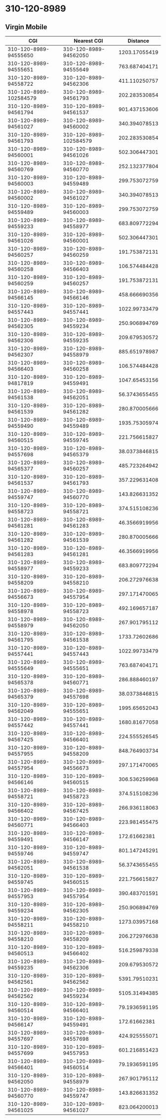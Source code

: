 # 310-120-8989
## Virgin Mobile


| CGI | Nearest CGI | Distance |
|-----|-------------|----------|
| 310-120-8989-94555650 | 310-120-8989-94562050 | 1203.17055419 |
| 310-120-8989-94555651 | 310-120-8989-94555649 | 763.687404171 |
| 310-120-8989-94558722 | 310-120-8989-94562306 | 411.110250757 |
| 310-120-8989-102584579 | 310-120-8989-94561793 | 202.283530854 |
| 310-120-8989-94561794 | 310-120-8989-94561537 | 901.437153606 |
| 310-120-8989-94561027 | 310-120-8989-94560002 | 340.394078513 |
| 310-120-8989-94561793 | 310-120-8989-102584579 | 202.283530854 |
| 310-120-8989-94560001 | 310-120-8989-94561026 | 502.306447301 |
| 310-120-8989-94560769 | 310-120-8989-94560770 | 252.132377804 |
| 310-120-8989-94560003 | 310-120-8989-94559489 | 299.753072759 |
| 310-120-8989-94560002 | 310-120-8989-94561027 | 340.394078513 |
| 310-120-8989-94559489 | 310-120-8989-94560003 | 299.753072759 |
| 310-120-8989-94559233 | 310-120-8989-94558977 | 683.809772294 |
| 310-120-8989-94561026 | 310-120-8989-94560001 | 502.306447301 |
| 310-120-8989-94560257 | 310-120-8989-94560259 | 191.753872131 |
| 310-120-8989-94560258 | 310-120-8989-94566403 | 106.574484428 |
| 310-120-8989-94560259 | 310-120-8989-94560257 | 191.753872131 |
| 310-120-8989-94566145 | 310-120-8989-94566146 | 458.666690356 |
| 310-120-8989-94557443 | 310-120-8989-94557441 | 1022.99733479 |
| 310-120-8989-94562305 | 310-120-8989-94559234 | 250.906894769 |
| 310-120-8989-94562306 | 310-120-8989-94559235 | 209.679530572 |
| 310-120-8989-94562307 | 310-120-8989-94558979 | 885.651978987 |
| 310-120-8989-94566403 | 310-120-8989-94560258 | 106.574484428 |
| 310-120-8989-94817819 | 310-120-8989-94559491 | 1047.65453156 |
| 310-120-8989-94561538 | 310-120-8989-94562051 | 56.3743655455 |
| 310-120-8989-94561539 | 310-120-8989-94561282 | 280.870005666 |
| 310-120-8989-94559490 | 310-120-8989-94559489 | 1935.75305974 |
| 310-120-8989-94560515 | 310-120-8989-94559745 | 221.756615827 |
| 310-120-8989-94557698 | 310-120-8989-94565379 | 38.0373846815 |
| 310-120-8989-94565377 | 310-120-8989-94560257 | 485.723264942 |
| 310-120-8989-94561537 | 310-120-8989-94561793 | 357.229631408 |
| 310-120-8989-94559747 | 310-120-8989-94560770 | 143.826631352 |
| 310-120-8989-94558723 | 310-120-8989-94558721 | 374.515108236 |
| 310-120-8989-94561281 | 310-120-8989-94561283 | 46.3566919956 |
| 310-120-8989-94561282 | 310-120-8989-94561539 | 280.870005666 |
| 310-120-8989-94561283 | 310-120-8989-94561281 | 46.3566919956 |
| 310-120-8989-94558977 | 310-120-8989-94559233 | 683.809772294 |
| 310-120-8989-94558209 | 310-120-8989-94558210 | 206.272976638 |
| 310-120-8989-94556673 | 310-120-8989-94557954 | 297.171470065 |
| 310-120-8989-94558978 | 310-120-8989-94558723 | 492.169657187 |
| 310-120-8989-94558979 | 310-120-8989-94562050 | 267.901795112 |
| 310-120-8989-94561795 | 310-120-8989-94561538 | 1733.72602686 |
| 310-120-8989-94557441 | 310-120-8989-94557443 | 1022.99733479 |
| 310-120-8989-94555649 | 310-120-8989-94555651 | 763.687404171 |
| 310-120-8989-94565378 | 310-120-8989-94560771 | 286.888460197 |
| 310-120-8989-94565379 | 310-120-8989-94557698 | 38.0373846815 |
| 310-120-8989-94562049 | 310-120-8989-94555651 | 1995.65652043 |
| 310-120-8989-94557442 | 310-120-8989-94557441 | 1680.81677058 |
| 310-120-8989-94567425 | 310-120-8989-94566401 | 224.555526545 |
| 310-120-8989-94557955 | 310-120-8989-94558209 | 848.764903734 |
| 310-120-8989-94557954 | 310-120-8989-94556673 | 297.171470065 |
| 310-120-8989-94566146 | 310-120-8989-94560515 | 306.536259968 |
| 310-120-8989-94558721 | 310-120-8989-94558723 | 374.515108236 |
| 310-120-8989-94566402 | 310-120-8989-94567425 | 266.936118063 |
| 310-120-8989-94560771 | 310-120-8989-94566403 | 223.981455475 |
| 310-120-8989-94559491 | 310-120-8989-94566147 | 172.61662381 |
| 310-120-8989-94559746 | 310-120-8989-94559747 | 801.147245291 |
| 310-120-8989-94562051 | 310-120-8989-94561538 | 56.3743655455 |
| 310-120-8989-94559745 | 310-120-8989-94560515 | 221.756615827 |
| 310-120-8989-94557953 | 310-120-8989-94557954 | 390.483701591 |
| 310-120-8989-94559234 | 310-120-8989-94562305 | 250.906894769 |
| 310-120-8989-94558211 | 310-120-8989-94558210 | 1273.03957168 |
| 310-120-8989-94558210 | 310-120-8989-94558209 | 206.272976638 |
| 310-120-8989-94560513 | 310-120-8989-94566402 | 516.259879338 |
| 310-120-8989-94559235 | 310-120-8989-94562306 | 209.679530572 |
| 310-120-8989-94562561 | 310-120-8989-94562562 | 5391.79510231 |
| 310-120-8989-94562562 | 310-120-8989-94559234 | 5105.31494385 |
| 310-120-8989-94560514 | 310-120-8989-94566401 | 79.1936591195 |
| 310-120-8989-94566147 | 310-120-8989-94559491 | 172.61662381 |
| 310-120-8989-94557697 | 310-120-8989-94557698 | 424.925555071 |
| 310-120-8989-94557699 | 310-120-8989-94557953 | 601.216851423 |
| 310-120-8989-94566401 | 310-120-8989-94560514 | 79.1936591195 |
| 310-120-8989-94562050 | 310-120-8989-94558979 | 267.901795112 |
| 310-120-8989-94560770 | 310-120-8989-94559747 | 143.826631352 |
| 310-120-8989-94561025 | 310-120-8989-94561027 | 823.064200013 |
